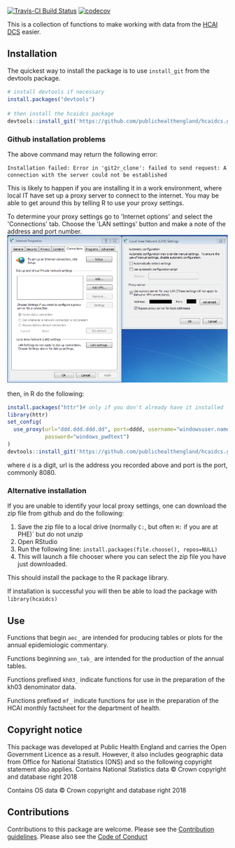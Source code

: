 <!-- README.md is generated from README.Rmd. Please edit that file -->
[![Travis-CI Build Status](https://travis-ci.org/PublicHealthEngland/hcaidcs.svg?branch=master)](https://travis-ci.org/) [![codecov](https://codecov.io/gh/PublicHealthEngland/hcaidcs/branch/master/graph/badge.svg)](https://codecov.io/gh/PublicHealthEngland/hcaidcs)

This is a collection of functions to make working with data from the [HCAI DCS](https://hcaidcs.phe.org.uk/) easier.

Installation
------------

The quickest way to install the package is to use `install_git` from the devtools package.

``` r
# install devtools if necessary
install.packages("devtools")

# then install the hcaidcs package
devtools::install_git('https://github.com/publichealthengland/hcaidcs.git')
```

### Github installation problems

The above command may return the following error:

    Installation failed: Error in 'git2r_clone': failed to send request: A connection with the server could not be established

This is likely to happen if you are installing it in a work environment, where local IT have set up a proxy server to connect to the internet. You may be able to get around this by telling R to use your proxy settings.

To determine your proxy settings go to 'Internet options' and select the 'Connections' tab. Choose the 'LAN settings' button and make a note of the address and port number. ![proxy settings](./docs/proxy1.png)

then, in R do the following:

``` r
install.packages("httr")# only if you don't already have it installed
library(httr)
set_config(
  use_proxy(url="ddd.ddd.ddd.dd", port=dddd, username="windowsuser.name", 
            password="windows_pwdtext")
)
devtools::install_git('https://github.com/publichealthengland/hcaidcs.git')
```

where `d` is a digit, url is the address you recorded above and port is the port, commonly 8080.

### Alternative installation

If you are unable to identify your local proxy settings, one can download the zip file from github and do the following:

1.  Save the zip file to a local drive (normally `C:`, but often `H:` if you are at PHE)\` but do not unzip
2.  Open RStudio
3.  Run the following line: `install.packages(file.choose(), repos=NULL)`
4.  This will launch a file chooser where you can select the zip file you have just downloaded.

This should install the package to the R package library.

If installation is successful you will then be able to load the package with `library(hcaidcs)`

Use
---

Functions that begin `aec_` are intended for producing tables or plots for the annual epidemiologic commentary.

Functions beginning `ann_tab_` are intended for the production of the annual tables.

Functions prefixed `kh03_` indicate functions for use in the preparation of the kh03 denominator data.

Functions prefixed `mf_` indicate functions for use in the preparation of the HCAI monthly factsheet for the department of health.

Copyright notice
----------------

This package was developed at Public Health England and carries the Open Government Licence as a result. However, it also includes geographic data from Office for National Statistics (ONS) and so the following copyright statement also applies. Contains National Statistics data © Crown copyright and database right 2018

Contains OS data © Crown copyright and database right 2018

Contributions
-------------

Contributions to this package are welcome. Please see the [Contribution guidelines](https://github.com/PublicHealthEngland/hcaidcs/blob/master/CONTRIBUTING.md). Please also see the [Code of Conduct](https://github.com/PublicHealthEngland/hcaidcs/blob/master/CODE_OF_CONDUCT.md)

